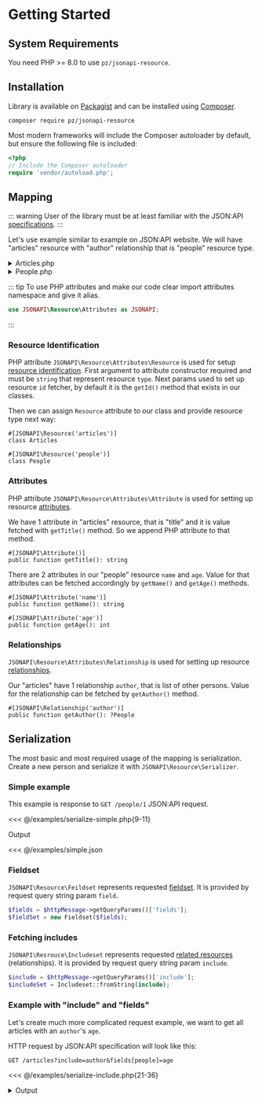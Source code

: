 # Getting Started

## System Requirements
You need PHP >= 8.0 to use `pz/jsonapi-resource`.

## Installation
Library is available on [Packagist](https://packagist.org/) and can be installed using [Composer](https://getcomposer.org/).
```shell
composer require pz/jsonapi-resource
```

Most modern frameworks will include the Composer autoloader by default, but ensure the following file is included:

```php
<?php
// Include the Composer autoloader
require 'vendor/autoload.php';
```

## Mapping
::: warning
User of the library must be at least familiar with the JSON:API [specifications](https://jsonapi.org/format/).
:::

Let's use example similar to example on JSON:API website. We will have "articles" resource with "author" relationship that is "people" resource type.
<details>
    <summary>Articles.php</summary>

<<< @/examples/Articles.php
</details>
<details>
    <summary>People.php</summary>

<<< @/examples/People.php
</details>

::: tip
To use PHP attributes and make our code clear import attributes namespace and give it alias.
```php
use JSONAPI\Resource\Attributes as JSONAPI;
```
:::

### Resource Identification

PHP attribute `JSONAPI\Resource\Attributes\Resource` is used for setup [resource identification](https://jsonapi.org/format/#document-resource-object-identification).
First argument to attribute constructor required and must be `string` that represent resource `type`.
Next params used to set up resource `id` fetcher, by default it is the `getId()` method that exists in our classes.

Then we can assign `Resource` attribute to our class and provide resource type next way:
```php{1}
#[JSONAPI\Resource('articles')]
class Articles
```
```php{1}
#[JSONAPI\Resource('people')]
class People
```

### Attributes
PHP attribute `JSONAPI\Resource\Attributes\Attribute` is used for setting up resource [attributes](https://jsonapi.org/format/#document-resource-object-attributes).

We have 1 attribute in "articles" resource, that is "title" and it is value fetched with `getTitle()` method. So we append PHP attribute to that method.
```php{1}
#[JSONAPI\Attribute()]
public function getTitle(): string
```

There are 2 attributes in our "people" resource `name` and `age`. Value for that attributes can be fetched accordingly by `getName()` and `getAge()` methods.
```php{1}
#[JSONAPI\Attribute('name')]
public function getName(): string
```
```php{1}
#[JSONAPI\Attribute('age')]
public function getAge(): int
```

### Relationships
`JSONAPI\Resource\Attributes\Relationship` is used for setting up resource [relationships](https://jsonapi.org/format/#document-resource-object-relationships).

Our "articles" have 1 relationship `author`, that is list of other persons. Value for the relationship can be fetched by `getAuthor()` method.
```php{1}
#[JSONAPI\Relationship('author')]
public function getAuthor(): ?People
```

## Serialization
The most basic and most required usage of the mapping is serialization. 
Create a new person and serialize it with `JSONAPI\Resource\Serializer`.

### Simple example
This example is response to `GET /people/1` JSON:API request.

<<< @/examples/serialize-simple.php{9-11}

Output

<<< @/examples/simple.json

### Fieldset
`JSONAPI\Resource\Feildset` represents requested [fieldset](https://jsonapi.org/format/#fetching-sparse-fieldsets). It is provided by request query string param `field`.

```php
$fields = $httpMessage->getQueryParams()['fields'];
$fieldSet = new Fieldset($fields);
```

### Fetching includes
`JSONAPI\Resrouce\Includeset` represents requested [related resources](https://jsonapi.org/format/#fetching-includes) (relationships). It is provided by request query string param `include`.

```php
$include = $httpMessage->getQueryParams()['include'];
$includeSet = Includeset::fromString(include);
```

### Example with "include" and "fields"
Let's create much more complicated request example, we want to get all articles with an `author`'s `age`.

HTTP request by JSON:API specification will look like this:
```http request
GET /articles?include=author&fields[people]=age
```

<<< @/examples/serialize-include.php{21-36}

<details>
<summary>Output</summary>

<<< @/examples/include.json
</details>

